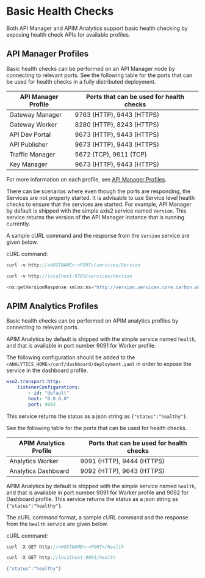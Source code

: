 # Basic Health Checks

Both API Manager and APIM Analytics support basic health checking by exposing health check APIs for available profiles.

## API Manager Profiles

Basic health checks can be performed on an API Manager node by connecting to relevant ports. See the following table for the ports that can be used for health checks in a fully distributed deployment.

| API Manager Profile | Ports that can be used for health checks |
|---------------------|------------------------------------------|
| Gateway Manager     | 9763 (HTTP), 9443 (HTTPS)                |
| Gateway Worker      | 8280 (HTTP), 8243 (HTTPS)                |
| API Dev Portal      | 9673 (HTTP), 9443 (HTTPS)                |
| API Publisher       | 9673 (HTTP), 9443 (HTTPS)                |
| Traffic Manager     | 5672 (TCP), 9611 (TCP)       |
| Key Manager         | 9673 (HTTP), 9443 (HTTPS)                |

For more information on each profile, see [API Manager Profiles]({{base_path}}/install-and-setup/deploying-wso2-api-manager/distributed-deployment/product-profiles).

There can be scenarios where even though the ports are responding, the Services are not properly started. It is advisable to use Service level health checks to ensure that the services are started. For example, API Manager by default is shipped with the simple axis2 service named `Version`. This service returns the version of the API Manager instance that is running currently.

A sample cURL command and the response from the `Version` service are given below.

cURL command:

``` java tab="Format"
curl -v http://<HOSTNAME>:<PORT>/services/Version
```

``` java tab="Example"
curl -v http://localhost:9763/services/Version
```

``` java tab="Response"
<ns:getVersionResponse xmlns:ns="http://version.services.core.carbon.wso2.org"><return>WSO2 API Manager-2.6.0</return></ns:getVersionResponse>
```
## APIM Analytics Profiles

Basic health checks can be performed on APIM analytics profiles by connecting to relevant ports. 

APIM Analytics by default is shipped with the simple service named `health`, and that is available in port number 9091 for Worker profile.
 
The following configuration should be added to the `<ANALYTICS_HOME>/conf/dashboard/deployment.yaml` in order to expose the service in the dashboard profile.

```yaml
wso2.transport.http:
    listenerConfigurations:
        - id: "default"
        host: "0.0.0.0"
        port: 9092
```
This service returns the status as a json string as `{"status":"healthy"}`.

See the following table for the ports that can be used for health checks.

| APIM Analytics Profile | Ports that can be used for health checks |
|------------------------|------------------------------------------|
| Analytics Worker       | 9091 (HTTP), 9444 (HTTPS)                |
| Analytics Dashboard    | 9092 (HTTP), 9643 (HTTPS)                |

APIM Analytics by default is shipped with the simple service named `health`, and that is available in port number 9091 for Worker profile and 9092 for Dashboard profile. This service returns the status as a json string as `{"status":"healthy"}`.

The cURL command format, a sample cURL command and the response from the `health` service are given below.

cURL command:

``` java tab="Format"
curl -X GET http://<HOSTNAME>:<PORT>/health
```

``` java tab="Example"
curl -X GET http://localhost:9091/health
```

``` java tab="Response"
{"status":"healthy"}
```
